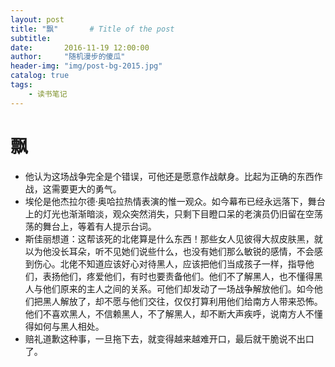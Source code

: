 ```yaml
---
layout: post
title: "飘"       # Title of the post
subtitle:
date:       2016-11-19 12:00:00
author:     "随机漫步的傻瓜"
header-img: "img/post-bg-2015.jpg"
catalog: true
tags:
    - 读书笔记
---
```


# 飘

- 他认为这场战争完全是个错误，可他还是愿意作战献身。比起为正确的东西作战，这需要更大的勇气。
- 埃伦是他杰拉尔德·奥哈拉热情表演的惟一观众。如今幕布已经永远落下，舞台上的灯光也渐渐暗淡，观众突然消失，只剩下目瞪口呆的老演员仍旧留在空荡荡的舞台上，等着有人提示台词。
- 斯佳丽想道：这帮该死的北佬算是什么东西！那些女人见彼得大叔皮肤黑，就以为他没长耳朵，听不见她们说些什么，也没有她们那么敏锐的感情，不会感到伤心。北佬不知道应该好心对待黑人，应该把他们当成孩子一样，指导他们，表扬他们，疼爱他们，有时也要责备他们。他们不了解黑人，也不懂得黑人与他们原来的主人之间的关系。可他们却发动了一场战争解放他们。如今他们把黑人解放了，却不愿与他们交往，仅仅打算利用他们给南方人带来恐怖。他们不喜欢黑人，不信赖黑人，不了解黑人，却不断大声疾呼，说南方人不懂得如何与黑人相处。
- 赔礼道歉这种事，一旦拖下去，就变得越来越难开口，最后就干脆说不出口了。
